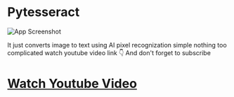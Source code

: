 
# Pytesseract

![App Screenshot](https://res.cloudinary.com/dqluuilri/image/upload/v1662920542/Pytesseract_mzukw2.png)

It just converts image to text using AI pixel recognization simple nothing too complicated watch youtube video link 👇
And don't forget to subscribe

# [Watch Youtube Video](https://www.youtube.com/watch?v=R0wDsH4S7tg&ab_channel=Codingwithharneet)
